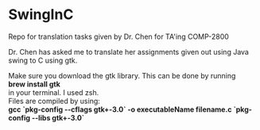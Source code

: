 # SwingInC
Repo for translation tasks given by Dr. Chen for TA'ing COMP-2800

Dr. Chen has asked me to translate her assignments given out using Java swing to C using gtk.

Make sure you download the gtk library. This can be done by running <br>
<b>brew install gtk</b> <br>
in your terminal. I used zsh. <br>
Files are compiled by using: <br>
<b>gcc \`pkg-config --cflags gtk+-3.0\` -o executableName filename.c \`pkg-config --libs gtk+-3.0\`</b>
